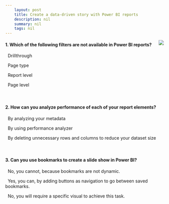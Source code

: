 ```yaml
---
    layout: post
    title: Create a data-driven story with Power BI reports  
    description: nil
    summary: nil
    tags: nil
---
```



 <a target="_blank" href="https://docs.microsoft.com/en-us/learn/modules/data-driven-story-power-bi/14-check/"><i class="fas fa-external-link-alt"></i> </a>
 <img align="right" src="https://docs.microsoft.com/en-us/learn/achievements/create-reports-with-power-bi-desktop.svg">
####  1. Which of the following filters are not available in Power BI reports?


<i class='far fa-square'></i> &nbsp;&nbsp;Drillthrough

<i class='fas fa-check-square' style='color: Dodgerblue;'></i> &nbsp;&nbsp;Page type

<i class='far fa-square'></i> &nbsp;&nbsp;Report level

<i class='far fa-square'></i> &nbsp;&nbsp;Page level
<br />
<br />
<br />

####  2. How can you analyze performance of each of your report elements?


<i class='far fa-square'></i> &nbsp;&nbsp;By analyzing your metadata

<i class='fas fa-check-square' style='color: Dodgerblue;'></i> &nbsp;&nbsp;By using performance analyzer

<i class='far fa-square'></i> &nbsp;&nbsp;By deleting unnecessary rows and columns to reduce your dataset size
<br />
<br />
<br />

####  3. Can you use bookmarks to create a slide show in Power BI?


<i class='far fa-square'></i> &nbsp;&nbsp;No, you cannot, because bookmarks are not dynamic.

<i class='fas fa-check-square' style='color: Dodgerblue;'></i> &nbsp;&nbsp;Yes, you can, by adding buttons as navigation to go between saved bookmarks.

<i class='far fa-square'></i> &nbsp;&nbsp;No, you will require a specific visual to achieve this task.
<br />
<br />
<br />
